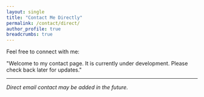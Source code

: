 ```yaml
---
layout: single
title: "Contact Me Directly"
permalink: /contact/direct/
author_profile: true
breadcrumbs: true
---
```


Feel free to connect with me:

"Welcome to my contact page. It is currently under development. Please check back later for updates."

---
*Direct email contact may be added in the future.*
